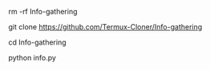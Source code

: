 rm -rf Info-gathering

git clone https://github.com/Termux-Cloner/Info-gathering

cd Info-gathering

python info.py
